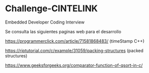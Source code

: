 # Challenge-CINTELINK
Embedded Developer Coding Interview

Se consulta las siguientes paginas web para el desarrollo

https://programmerclick.com/article/71581868483/            (timeStamp C++)

https://riptutorial.com/c/example/31059/packing-structures  (packed structures)

https://www.geeksforgeeks.org/comparator-function-of-qsort-in-c/
